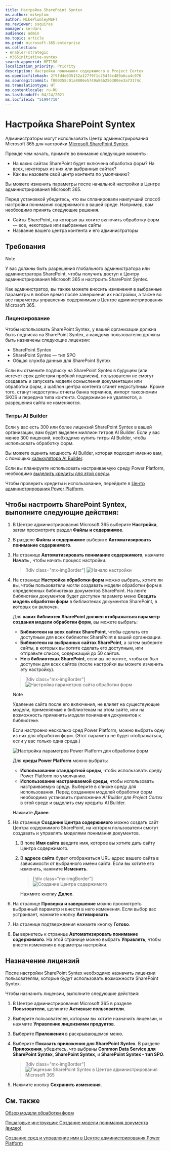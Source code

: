 ```yaml
---
title: Настройка SharePoint Syntex
ms.author: mikeplum
author: MikePlumleyMSFT
ms.reviewer: ssquires
manager: serdars
audience: admin
ms.topic: article
ms.prod: microsoft-365-enterprise
ms.collection:
- enabler-strategic
- m365initiative-syntex
search.appverid: MET150
localization_priority: Priority
description: Настройка понимания содержимого в Project Cortex
ms.openlocfilehash: 2f9fd4e035152a127f9f1c254f4c489a6ca4c976
ms.sourcegitcommit: f000358c01a8006e5749a86b256300ee3a73174c
ms.translationtype: HT
ms.contentlocale: ru-RU
ms.lasthandoff: 04/24/2021
ms.locfileid: "51994710"
---
```

# <a name="set-up-sharepoint-syntex"></a>Настройка SharePoint Syntex

Администраторы могут использовать Центр администрирования Microsoft 365 для настройки [Microsoft SharePoint Syntex](index.md). 

Прежде чем начать, примите во внимание следующие моменты:

- На каких сайтах SharePoint будет включена обработка форм? На всех, некоторых из них или выбранных сайтах?
- Как вы назовете свой центр контента по умолчанию?

Вы можете изменить параметры после начальной настройки в Центре администрирования Microsoft 365.

Перед установкой убедитесь, что вы спланировали наилучший способ настройки понимания содержимого в вашей среде. Например, вам необходимо принять следующие решения.

- Сайты SharePoint, на которых вы хотите включить обработку форм — все, некоторые или выбранные сайты
- Название вашего центра контента и его администраторы

## <a name="requirements"></a>Требования 

> [!NOTE]
> У вас должны быть разрешения глобального администратора или администратора SharePoint, чтобы получить доступ к Центру администрирования Microsoft 365 и настроить SharePoint Syntex.

Как администратор, вы также можете вносить изменения в выбранные параметры в любое время после завершения их настройки, а также во все параметры управления содержимым в Центре администрирования Microsoft 365.

### <a name="licensing"></a>Лицензирование

Чтобы использовать SharePoint Syntex, у вашей организации должна быть подписка на SharePoint Syntex, а каждому пользователю должны быть назначены следующие лицензии:

- SharePoint Syntex
- SharePoint Syntex — тип SPO
- Общая служба данных для SharePoint Syntex

Если вы отмените подписку на SharePoint Syntex в будущем (или истечет срок действия пробной подписки), пользователи не смогут создавать и запускать модели осмысления документации или обработки форм, а шаблон центра контента станет недоступным. Кроме того, станут недоступны отчеты банка терминов, импорт таксономии SKOS и передача типа контента. Содержимое не удаляются, а разрешения сайта не изменяются.

### <a name="ai-builder-credits"></a>Титры AI Builder

Если у вас есть 300 или более лицензий SharePoint Syntex в вашей организации, вам будет выделен миллион титров AI Builder. Если у вас менее 300 лицензий, необходимо купить титры AI Builder, чтобы использовать обработку форм.

Вы можете оценить мощность AI Builder, которая подходит именно вам, с помощью [калькулятора AI Builder](https://powerapps.microsoft.com/ai-builder-calculator).

Если вы планируете использовать настраиваемую среду Power Platform, необходимо [выделить кредиты для этой среды](/power-platform/admin/capacity-add-on).

Чтобы проверить кредиты и использование, перейдите в [Центр администрирования Power Platform](https://admin.powerplatform.microsoft.com/resources/capacity).

## <a name="to-set-up-sharepoint-syntex"></a>Чтобы настроить SharePoint Syntex, выполните следующие действия:

1. В Центре администрирования Microsoft 365 выберите **Настройка**, затем просмотрите раздел **Файлы и содержимое**.

2. В разделе **Файлы и содержимое** выберите **Автоматизировать понимание содержимого**.<br/>

3. На странице **Автоматизировать понимание содержимого**, нажмите **Начать** , чтобы начать процесс настройки.<br/>

    > [!div class="mx-imgBorder"]
    > ![Начало настройки](../media/content-understanding/admin-content-understanding-get-started.png)</br>

4. На странице **Настройка обработки форм** можно выбрать, хотите ли вы, чтобы пользователи могли создавать модели обработки форм в определенных библиотеках документов SharePoint. На ленте библиотеки документов будет доступен параметр меню **Создать модель обработки форм** в библиотеках документов SharePoint, в которых он включен.
 
     Для **каких библиотек SharePoint должен отображаться параметр создания модели обработки форм**, вы можете выбрать:</br>
      - **Библиотеки на всех сайтах SharePoint**, чтобы сделать его доступным для всех библиотек SharePoint в вашей организации.</br>
      - **Библиотеки на выбранных сайтах SharePoint**, а затем выберите сайты, в которых вы хотите сделать его доступным, или отправьте список, содержащий до 50 сайтов.</br>
      - **Не в библиотеках SharePoint**, если вы не хотите, чтобы он был доступен для всех сайтов (после настройки вы можете изменить эту настройку).

   > [!div class="mx-imgBorder"]
   > ![Настройка параметров сайта обработки форм](../media/content-understanding/admin-configforms.png)

   > [!Note]
   > Удаление сайта после его включения, не влияет на существующие модели, применяемые к библиотекам на этом сайте, или на возможность применять модели понимания документов к библиотеке. 
    
    Если настроено несколько сред Power Platform, можно выбрать одну из них для обработки форм. (Этот параметр не будет отображаться, если у вас только одна среда.)

    ![Настройка параметров Power Platform для обработки форм](../media/content-understanding/setup-power-platform-env.png)

    Для **среды Power Platform** можно выбрать:
    - **Использование стандартной среды**, чтобы использовать среду Power Platform по умолчанию.
    - **Использование настраиваемой среды**, чтобы использовать настраиваемую среду. Выберите в списке среду для использования. Перед созданием моделей обработки форм необходимо установить приложение *AI Builder для Project Cortex* в этой среде и выделить ему кредиты AI Builder.

    Нажмите **Далее**.

5. На странице **Создание Центра содержимого** можно создать сайт Центра содержимого SharePoint, на котором пользователи смогут создавать и управлять моделями понимания документов.

    1. В поле **Имя сайта** введите имя, которое вы хотите дать сайту Центра содержимого.
    
    1. В **адресе сайта** будет отображаться URL-адрес вашего сайта в зависимости от выбранного имени сайта. Если вы хотите его изменить, нажмите **Изменить**.

       > [!div class="mx-imgBorder"]
       > ![Создание Центра содержимого](../media/content-understanding/admin-cu-create-cc.png)</br>

       Нажмите кнопку **Далее**.

6. На странице **Проверка и завершение** можно просмотреть выбранный параметр и внести в него изменения. Если выбор вас устраивает, нажмите кнопку **Активировать**.

7. На странице подтверждения нажмите кнопку **Готово**.

8. Вы вернетесь к странице **Автоматизировать понимание содержимого**. На этой странице можно выбрать **Управлять**, чтобы внести изменения в параметры настройки. 

## <a name="assign-licenses"></a>Назначение лицензий

После настройки SharePoint Syntex необходимо назначить лицензии пользователям, которые будут использовать возможности SharePoint Syntex.

Чтобы назначить лицензии, выполните следующие действия:

1. В Центре администрирования Microsoft 365 в разделе **Пользователи**, щелкните **Активные пользователи**.

2. Выберите пользователей, которым вы хотите назначить лицензии, и нажмите **Управление лицензиями продуктов**.

3. Выберите **Приложения** в раскрывающемся меню.

4. Выберите **Показать приложения для SharePoint Syntex**. В разделе **Приложения**, убедитесь, что выбраны **Common Data Service для SharePoint Syntex**, **SharePoint Syntex**, и **SharePoint Syntex - тип SPO**.

    > [!div class="mx-imgBorder"]
    > ![Лицензии SharePoint Syntex в Центре администрирования Microsoft 365](../media/content-understanding/sharepoint-syntex-licenses.png)

5. Нажмите кнопку **Сохранить изменения**.

## <a name="see-also"></a>См. также

[Обзор модели обработки форм](/ai-builder/form-processing-model-overview)

[Пошаговые инструкции: Создание модели понимания документа (видео)](https://www.youtube.com/watch?v=DymSHObD-bg)

[Создание сред и управление ими в Центре администрирования Power Platform](/power-platform/admin/create-environment)

